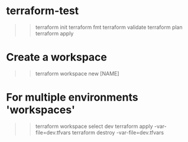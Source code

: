 # terraform-test
>> terraform init
>> terraform fmt
>> terraform validate
>> terraform plan
>> terraform apply

# Create a workspace
>> terraform workspace new [NAME]

# For multiple environments 'workspaces'
>> terraform workspace select dev
>> terraform apply -var-file=dev.tfvars
>> terraform destroy -var-file=dev.tfvars
